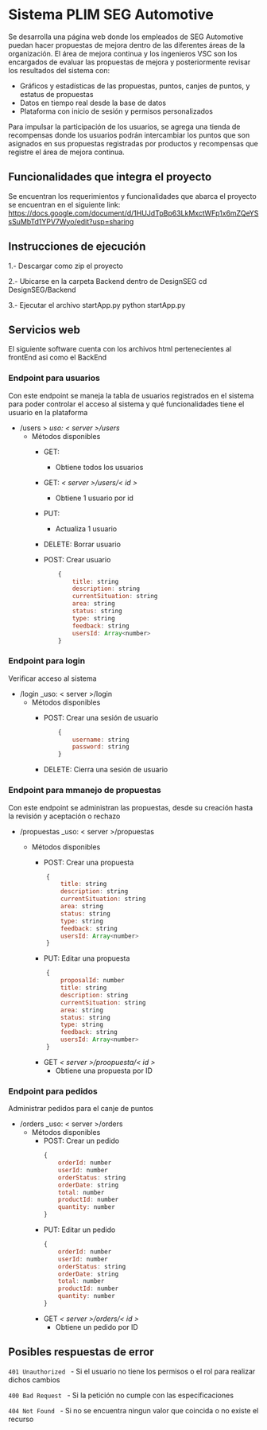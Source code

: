 # Sistema PLIM SEG Automotive 

Se desarrolla una página web donde los empleados de SEG Automotive puedan hacer propuestas de mejora dentro de las diferentes áreas de la organización. El área de mejora continua y los ingenieros VSC son los encargados de evaluar las propuestas de mejora y posteriormente revisar los resultados del sistema con:
* Gráficos y estadísticas de las propuestas, puntos, canjes de puntos, y estatus de propuestas
* Datos en tiempo real desde la base de datos
* Plataforma con inicio de sesión y permisos personalizados

Para impulsar la participación de los usuarios, se agrega una tienda de recompensas donde los usuarios podrán intercambiar los puntos que son asignados en sus propuestas registradas por productos y recompensas que registre el área de mejora continua.

## Funcionalidades que integra el proyecto

Se encuentran los requerimientos y funcionalidades que abarca el proyecto se encuentran en el siguiente link: 
https://docs.google.com/document/d/1HUJdTpBp63LkMxctWFp1x6mZQeYSsSuMbTd1YPV7Wyo/edit?usp=sharing 

## Instrucciones de ejecución
1.- Descargar como zip el proyecto

2.- Ubicarse en la carpeta Backend dentro de DesignSEG
        cd DesignSEG/Backend
        
3.- Ejecutar el archivo startApp.py 
       python startApp.py

## Servicios web

El siguiente software cuenta con los archivos html pertenecientes al frontEnd asi como el BackEnd

### Endpoint para usuarios
Con este endpoint se maneja la tabla de usuarios registrados en el sistema para poder controlar el acceso al sistema y qué funcionalidades tiene el usuario en la plataforma

* /users  > 
    _uso: < server  >/users_ 
     * Métodos disponibles
        * GET:
            * Obtiene todos los usuarios
        * GET: _< server  >/users/< id >_ 
            * Obtiene 1 usuario por id
        * PUT:
            * Actualiza 1 usuario 

        * DELETE: Borrar usuario  

        * POST: Crear usuario   
        
            ```js
                {
                    title: string
                    description: string
                    currentSituation: string
                    area: string
                    status: string
                    type: string
                    feedback: string
                    usersId: Array<number>
                } 
            ```

### Endpoint para login
Verificar acceso al sistema 

* /login
    _uso: < server  >/login 
    * Métodos disponibles
        * POST: Crear una sesión de usuario

            ```js
                {
                    username: string
                    password: string
                }
            ```

        * DELETE: Cierra una sesión de usuario
     
### Endpoint para mmanejo de propuestas
Con este endpoint se administran las propuestas, desde su creación hasta la revisión y aceptación o rechazo

* /propuestas
    _uso: < server  >/propuestas 
    * Métodos disponibles
        * POST: Crear una propuesta

        ```js
            {
                title: string
                description: string
                currentSituation: string
                area: string
                status: string
                type: string
                feedback: string
                usersId: Array<number>
            }
        ```


        * PUT: Editar una propuesta
        ```js
            {
                proposalId: number
                title: string
                description: string
                currentSituation: string
                area: string
                status: string
                type: string
                feedback: string
                usersId: Array<number>
            }
        ```
        * GET _< server >/proopuesta/< id >_
            * Obtiene una propuesta por ID

### Endpoint para pedidos
Administrar pedidos para el canje de puntos 

* /orders
    _uso: < server  >/orders 
    * Métodos disponibles
        * POST: Crear un pedido
            ```js
            {
                orderId: number
                userId: number
                orderStatus: string
                orderDate: string
                total: number
                productId: number
                quantity: number
            }
            ```
        * PUT: Editar un pedido
            ```js
            {
                orderId: number
                userId: number
                orderStatus: string
                orderDate: string
                total: number
                productId: number
                quantity: number
            }
            ```
        * GET _< server >/orders/< id >_
            * Obtiene un pedido por ID

## Posibles respuestas de error

```401 Unauthorized ```  - Si el usuario no tiene los permisos o el rol para realizar dichos cambios

```400 Bad Request ```  - Si la petición no cumple con las especificaciones

```404 Not Found ```   -  Si no se encuentra ningun valor que coincida o no existe el recurso
